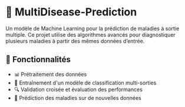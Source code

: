 # 🏥 MultiDisease-Prediction

Un modèle de Machine Learning pour la prédiction de maladies à sortie multiple. Ce projet utilise des algorithmes avancés pour diagnostiquer plusieurs maladies à partir des mêmes données d’entrée.

## 📌 Fonctionnalités
- 📊 Prétraitement des données
- 🤖 Entraînement d'un modèle de classification multi-sorties
- 🔍 Validation croisée et évaluation des performances
- 🏥 Prédiction des maladies sur de nouvelles données

